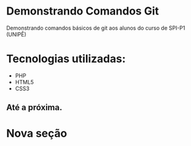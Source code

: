 # Demonstrando Comandos Git
Demonstrando comandos básicos de git aos alunos do curso de SPI-P1 (UNIPÊ)

# Tecnologias utilizadas:
* PHP
* HTML5
* CSS3
## Até a próxima.

# Nova seção